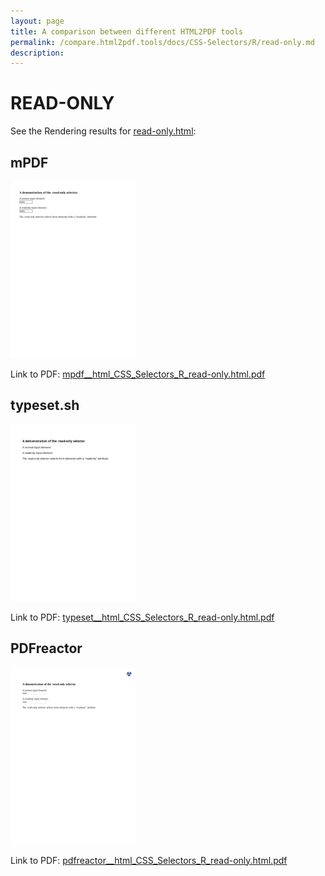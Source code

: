```yaml
---
layout: page
title: A comparison between different HTML2PDF tools
permalink: /compare.html2pdf.tools/docs/CSS-Selectors/R/read-only.md
description: 
---
```


# READ-ONLY

See the Rendering results for [read-only.html](/html/CSS%20Selectors/R/read-only.html):

## mPDF
![](mpdf__html_CSS_Selectors_R_read-only.html.png) 

Link to PDF: [mpdf__html_CSS_Selectors_R_read-only.html.pdf](mpdf__html_CSS_Selectors_R_read-only.html.pdf)

## typeset.sh
![](typeset__html_CSS_Selectors_R_read-only.html.png) 

Link to PDF: [typeset__html_CSS_Selectors_R_read-only.html.pdf](typeset__html_CSS_Selectors_R_read-only.html.pdf)

## PDFreactor
![](pdfreactor__html_CSS_Selectors_R_read-only.html.png) 

Link to PDF: [pdfreactor__html_CSS_Selectors_R_read-only.html.pdf](pdfreactor__html_CSS_Selectors_R_read-only.html.pdf)
